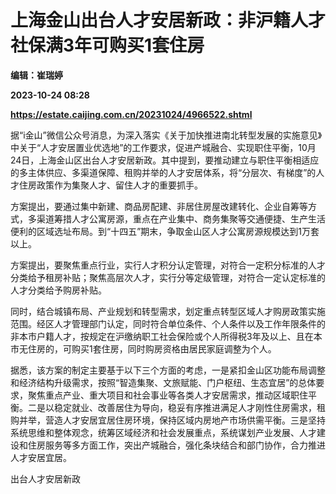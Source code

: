 # 上海金山出台人才安居新政：非沪籍人才社保满3年可购买1套住房
**编辑：崔瑞婷**

**2023-10-24 08:28**

**https://estate.caijing.com.cn/20231024/4966522.shtml**

据“i金山”微信公众号消息，为深入落实《关于加快推进南北转型发展的实施意见》中关于“人才安居置业优选地”的工作要求，促进产城融合、实现职住平衡，10月24日，上海金山区出台人才安居新政。其中提到，要推动建立与职住平衡相适应的多主体供应、多渠道保障、租购并举的人才安居体系，将“分层次、有梯度”的人才住房政策作为集聚人才、留住人才的重要抓手。

方案提出，要通过集中新建、商品房配建、非居住房屋改建转化、企业自筹等方式，多渠道筹措人才公寓房源，重点在产业集中、商务集聚等交通便捷、生产生活便利的区域选址布局。到“十四五”期末，争取金山区人才公寓房源规模达到1万套以上。

方案提出，要聚焦重点行业，实行人才积分认定管理，对符合一定积分标准的人才分类给予租房补贴；聚焦高层次人才，实行分等定级管理，对符合一定认定标准的人才分类给予购房补贴。

同时，结合城镇布局、产业规划和转型需求，划定重点转型区域人才购房政策实施范围。经区人才管理部门认定，同时符合单位条件、个人条件以及工作年限条件的非本市户籍人才，按规定在沪缴纳职工社会保险或个人所得税3年及以上、且在本市无住房的，可购买1套住房，同时购房资格由居民家庭调整为个人。

据悉，该方案的制定主要基于以下三个方面的考虑，一是紧扣金山区功能布局调整和经济结构升级需求，按照“智造集聚、文旅赋能、门户枢纽、生态宜居”的总体要求，聚焦重点产业、重大项目和社会事业等各类人才安居需求，推动区域职住平衡。二是以稳定就业、改善居住为导向，稳妥有序推进满足人才刚性住房需求，租购并举，营造人才安居宜居住房环境，保持区域内房地产市场供需平衡。三是坚持系统思维和整体观念，统筹区域经济和社会发展重点，系统谋划产业发展、人才建设和住房服务等多方面工作，突出产城融合，强化条块结合和部门协作，合力推进人才安居宜居。

出台人才安居新政